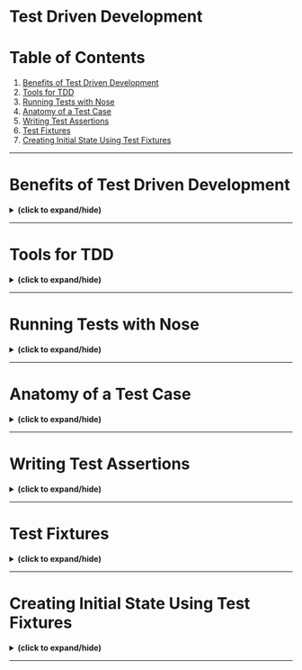 # Test Driven Development

# Table of Contents
1. [Benefits of Test Driven Development](#tdd_benefits)
2. [Tools for TDD](#tdd_tools)
3. [Running Tests with Nose](#runnnig_tests_with_nose)
4. [Anatomy of a Test Case](#test_case_anatomy)
5. [Writing Test Assertions](#test_assertions)
6. [Test Fixtures](#test_fixtures)
7. [Creating Initial State Using Test Fixtures](#create_initial_state_with_test_fixtures)

---

<a id="tdd_benefits"></a>
# Benefits of Test Driven Development
<details close>
<summary><b>(click to expand/hide)</b></summary>
<!-- MarkdownTOC -->

# Test-Driven Development (TDD) and Its Benefits for DevOps

## What is TDD?
- **Definition:** TDD is a software development approach where unit test cases are written to drive the design of the code.

## Red/Green/Refactor Workflow
- **Red:** Write a failing test case for the desired code functionality.
- **Green:** Write just enough code to make the test case pass.
- **Refactor:** Improve and clean up the code without changing its behavior.

## Benefits of TDD for DevOps
- **Time Efficiency:** Quick test feedback helps developers fix breaks as features are written or modified.
- **Coding Confidence:** Test cases provide a safety net for refactoring and adding new features.
- **Quality Assurance:** Test cases verify that code changes don't introduce new bugs.
- **CI/CD Integration:** Automated testing is crucial for Continuous Integration and Continuous Delivery pipelines.

<!-- /MarkdownTOC -->
</details>

---

<a id="tdd_tools"></a>
# Tools for TDD
<details close>
<summary><b>(click to expand/hide)</b></summary>
<!-- MarkdownTOC -->

# Popular Testing Tools for TDD

## Popular Testing Frameworks for TDD
- **xUnit Series:**
  - **JUnit:** Java
  - **PyUnit/unittest:** Python
  - **NUnit:** .NET
  - **Embunit:** C/C++
- **Other Frameworks:**
  - **Jasmine:** JavaScript
  - **Mocha:** Node.js
  - **SimpleTest:** PHP

## Python Testing Tools
- **PyUnit (unittest):**
  - Built into Python.
  - Familiar to most Python developers.
- **Pytest:**
  - Supports multiple levels of setups and teardowns.
  - Not preferred if PyUnit suffices and to avoid extra dependencies.
- **Doctest:**
  - Allows writing tests in docstrings.
  - Limited and not scalable for complex code.
- **RSpec (for Ruby):**
  - Syntax supported by Python.
  - Good choice for those familiar with Ruby's RSpec.

## Additional Python Testing Tools
- **Nose:**
  - Test runner that enhances output with color and formatting.
  - Can integrate with coverage tools.
- **Coverage Tool:**
  - Measures code coverage percentage.
  - Generates reports on unexecuted code for targeted test case writing.

## Conclusion
- **The xUnit series is highly popular across different programming languages.**
- **PyUnit and Pytest are the most popular for Python testing, with Nose and coverage tools providing additional testing support.**

<!-- /MarkdownTOC -->
</details>

---

<a id="runnnig_tests_with_nose"></a>
# Running Tests with Nose
<details close>
<summary><b>(click to expand/hide)</b></summary>
<!-- MarkdownTOC -->

# Running Unit Tests with `unittest` and `Nose`

## Running Tests with `unittest`
- Invoke Python with the `unittest` module to discover and run tests.
- Tests are indicated by dots for success or "F" for failure.
- The report shows the total number of tests run and the time taken.

## Running Tests with `Nose`
- `Nose` is used for "sniffing" out bugs with more informative output.
- Use the `nosetests` command with additional parameters for color output.
- `Pinocchio` plugin adds color to the test output.
- Verbose output with descriptions from test case docstrings.
- Integrates with coverage tools to report code coverage statistics.
- Lists specific lines of code that are missing test cases.

## Comparison of Reports
- `unittest` provides a basic report with minimal information.
- `Nose` offers detailed, color-coded reports with descriptive test names.
- It also reports on code coverage and helps identify untested code lines.

# Video Summary: Running Tests with `unittest` and `Nose`

## Using `unittest`
- Run tests from the command line with Python's `unittest` module.
- Results are indicated by dots for each test, with "E" for errors.
- Verbose mode (`-v`) can be enabled for more output.

## Using `Nose`
- Install `Nose` to run tests with `nosetests` command.
- By default, `Nose` behaves like `unittest`.
- Verbose output with `nosetests -v` shows docstring descriptions.

## Enhancing `Nose` with Pinocchio Plugin
- Install `Pinocchio` for specification-style output (`--with-spec`) and colorized test results (`--spec-color`).
- Test failures will be highlighted in red.

## Integrating Coverage Tool with `Nose`
- Install `coverage` to report on code coverage.
- Use `--with-coverage` for coverage reports and `--cover-erase` to avoid cumulative misleading coverage data.
- Use `coverage report -m` to show missing lines not executed by tests.

## Automating Configuration with `setup.cfg`
- Create a `setup.cfg` file to specify `Nose` and coverage options without command-line flags.
- Include verbosity, specification, color, and coverage configurations.
- Running `nosetests` will now use these configurations, providing detailed and colorized output, as well as coverage reports with missing lines.

<!-- /MarkdownTOC -->
</details>

---

<a id="test_case_anatomy"></a>
# Anatomy of a Test Case
<details close>
<summary><b>(click to expand/hide)</b></summary>
<!-- MarkdownTOC -->

# Test Fixtures, Frameworks, and Writing Test Cases

## Role of Test Fixtures in Testing
- **Definition:** Test fixtures set up an initial state before tests run and clean up after they are finished.
- **Implementation:** Use `setUp()` to initialize and `tearDown()` to reset or clean up after a test case.
- **Example:** In stack tests, `setUp()` creates a new stack instance and `tearDown()` sets it to `None`.

## How Test Frameworks Help Build Assertions
- **Purpose:** Test frameworks, like Python's `unittest`, provide a set of methods to assert conditions in code.
- **Assertions:** These methods allow developers to check for expected outcomes, such as `assertEqual()` or `assertTrue()`.
- **Inheritance:** Test case classes inherit from `TestCase` to use these assertion methods.

## Constructing Test Cases
- **Structure:** Define a class that is a subclass of `TestCase` and includes test methods starting with `test`.
- **Example Test Cases:** 
  - `test_push()` to verify pushing an item onto the stack.
  - `test_pop()` to confirm popping the top item off the stack and ensuring the stack is empty afterward.

## Summary of Learning Points
- Test fixtures prepare and clean up the test environment for each test case.
- Testing frameworks provide assertion tools to confirm code behavior.
- Test cases are methods within a subclass of `TestCase` that check the functionality of the code under test.

<!-- /MarkdownTOC -->
</details>

---

<a id="test_assertions"></a>
# Writing Test Assertions
<details close>
<summary><b>(click to expand/hide)</b></summary>
<!-- MarkdownTOC -->



<!-- /MarkdownTOC -->
</details>

---

<a id="test_fixtures"></a>
# Test Fixtures
<details close>
<summary><b>(click to expand/hide)</b></summary>
<!-- MarkdownTOC -->



<!-- /MarkdownTOC -->
</details>

---

<a id="create_initial_state_with_test_fixtures"></a>
# Creating Initial State Using Test Fixtures
<details close>
<summary><b>(click to expand/hide)</b></summary>
<!-- MarkdownTOC -->



<!-- /MarkdownTOC -->
</details>

---
